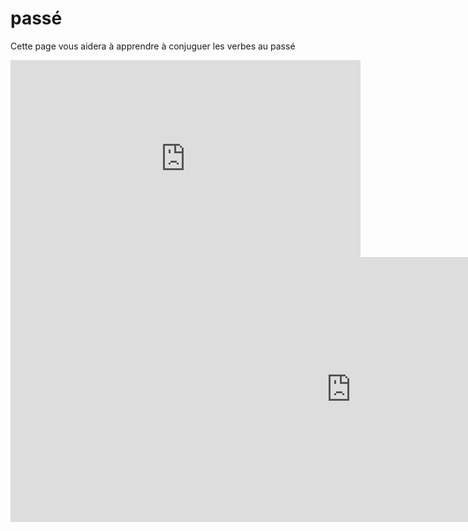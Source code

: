 <h1>passé</h1>


Cette page vous aidera à apprendre à conjuguer les verbes au passé


<iframe width="560" height="315" src="https://www.youtube.com/embed/fwfLYFEG44s" frameborder="0" allowfullscreen></iframe>

 
  <iframe src="https://h5p.org/h5p/embed/36959" width="1090" height="424" frameborder="0" allowfullscreen="allowfullscreen"></iframe>
  <script src="https://h5p.org/sites/all/modules/h5p/library/js/h5p-resizer.js" charset="UTF-8"></script>
 
 
 

